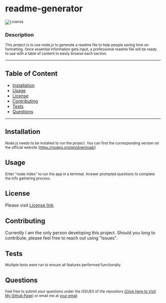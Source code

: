 
# readme-generator 

<sub>![License](https://img.shields.io/badge/License-MIT-blue.svg)</sub>

### Description

<sub>This project is to use node.js to generate a readme file to help people saving time on formatting.  Once essential information gets input, a professional readme file will be ready to use with a table of content to easily browse each section. </sub>
___
## Table of Content
* [Installation](#installation)
* [Usage](#usage)
* [License](#license)
* [Contributing](#contributing)
* [Tests](#tests)
* [Questions](#questions)
___

## Installation
<sub>Node.js needs to be installed to run the project. You can find the corresponding version on the official website (https://nodejs.org/en/download/)</sub>

## Usage
<sub>Enter "node index" to run the app in a terminal. Answer prompted questions to complete the info gathering process.</sub>

## License

Please visit [License link](https://choosealicense.com/licenses/mit/)


## Contributing
Currently I am the only person developing this project. Should you long to contribute, please feel free to reach out using "Issues".


## Tests
<sub>Multiple tests were run to ensure all features performed functionally. </sub>

## Questions
<sub>Feel free to submit your questions under the ISSUES of the repository [(Click Here to Visit My Github Page)](https://github.com/jabezli) or email me at [your email](mailto:myemail@gmail.com)</sub>
